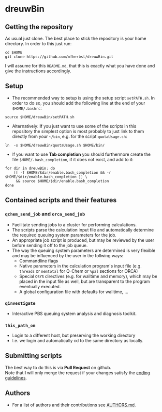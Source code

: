 # dreuwBin

## Getting the repository

As usual just clone. The best place to stick the repository is your
home directory. In order to this just run:
```
cd $HOME
git clone https://github.com/mfherbst/dreuwBin.git
```
I will assume for this ``README.md``, that this is exactly what you have
done and give the instructions accordingly.

## Setup
- The recommended way to setup is using the setup script ``setPATH.sh``.
In order to do so, you should add the following line at the end of your
``$HOME/.bashrc``:
```
source $HOME/dreuwBin/setPATH.sh
```

- Alternatively: If you just want to use some of the scripts in this 
repository the simplest option is most probably to just link to them
directly from your ``~/bin``, e.g. for the script ``quotaUsage.sh``:
```
ln  -s $HOME/dreuwBin/quotaUsage.sh $HOME/bin/
```

- If you want to use **Tab completion** you should furthermore 
create the file ``$HOME/.bash_completion``, if it does not exist,
and add to it:
```
for dir in dreuwBin; do
	[[ -f $HOME/$dir/enable.bash_completion && -r $HOME/$dir/enable.bash_completion ]] \
	 && source $HOME/$dir/enable.bash_completion
done
```

## Contained scripts and their features

### ``qchem_send_job`` and ``orca_send_job``
- Facilitate sending jobs to a cluster for performing calculations.
- The scripts parse the calculation input file and automatically determine the
  required queuing system parameters for the job.
- An appropriate job script is produced, but may be reviewed by the user
  before sending it off to the job queue.
- The way the queuing system parameters are determined is very flexible and may be
  influenced by the user in the follwing ways:
  - Commandline flags
  - Native parameters in the calculation program's input file
    (e.g. ``threads`` or ``memtotal`` for Q-Chem or ``%pal`` sections for ORCA)
  - Special ``QSYS`` directives (e.g. for walltime and memory), which
    may be placed in the input file as well, but are transparent to the
    program eventually executed.
  - A global configuration file with defaults for walltime, ...

### ``qinvestigate``
- Interactive PBS queuing system analysis and diagnosis toolkit.

### ``this_path_on``
- Login to a different host, but preserving the working directory
- I.e. we login and automatically cd to the same directory as locally.

## Submitting scripts
The best way to do this is via **Pull Request** on github.  
Note that I will only merge the request if your changes satisfy the
[coding guidelines](CODING_GUIDELINES.md).

## Authors
- For a list of authors and their contributions see [AUTHORS.md](AUTHORS.md).
